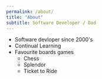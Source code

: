 ```yaml
---
permalink: /about/
title: "About"
subtitle: Software Developer / Dad
---
```


- Software devloper since 2000's
- Continual Learning
- Favourite boards games 
  - Chess
  - Splendor
  - Ticket to Ride